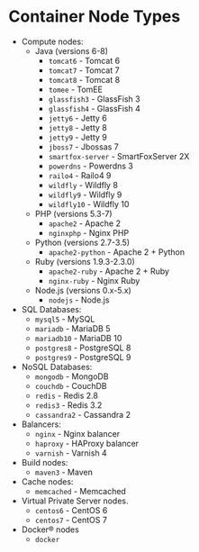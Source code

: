 # Container Node Types

- Compute nodes: 
    - Java (versions 6-8)   
        - `tomcat6` - Tomcat 6	
        - `tomcat7` - Tomcat 7
        - `tomcat8` - Tomcat 8	
        - `tomee` - TomEE 	 
        - `glassfish3` - GlassFish 3	 
        - `glassfish4` - GlassFish 4	
        - `jetty6` - Jetty 6
        - `jetty8` - Jetty 8        	
        - `jetty9` - Jetty 9
        - `jboss7` - Jbossas 7                	
        - `smartfox-server` - SmartFoxServer 2X
        - `powerdns` - Powerdns 3
        - `railo4` - Railo4 9
        - `wildfly` - Wildfly 8
        - `wildfly9` - Wildfly 9
        - `wildfly10` - Wildfly 10
    - PHP (versions 5.3-7)            
        - `apache2` - Apache 2	 
        - `nginxphp` - Nginx PHP
    - Python (versions 2.7-3.5)
        - `apache2-python` - Apache 2 + Python
    - Ruby (versions 1.9.3-2.3.0)
        - `apache2-ruby` - Apache 2 + Ruby 
        - `nginx-ruby` - Nginx Ruby                               
    - Node.js (versions 0.x-5.x)        
        - `nodejs` - Node.js
- SQL Databases:     	 
    - `mysql5` - MySQL 	 
    - `mariadb` - MariaDB 5	 
    - `mariadb10` - MariaDB 10	 
    - `postgres8` - PostgreSQL 8	                            
    - `postgres9` - PostgreSQL 9
- NoSQL Databases:    	 
    - `mongodb` - MongoDB	 
    - `couchdb` - CouchDB
    - `redis` - Redis 2.8
    - `redis3` - Redis 3.2
    - `cassandra2` - Cassandra 2
- Balancers:    	 
    - `nginx` - Nginx balancer
    - `haproxy` - HAProxy balancer
    - `varnish` - Varnish 4
- Build nodes:    	 
    - `maven3` - Мaven 	 
- Cache nodes:
    - `memcached` - Мemcached
- Virtual Private Server nodes.
    - `centos6` - CentOS 6 
    - `centos7` - CentOS 7
- Docker&reg; nodes
    - `docker`
       
